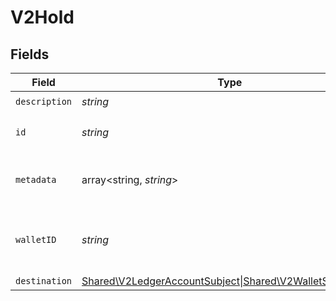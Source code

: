 # V2Hold


## Fields

| Field                                                                                         | Type                                                                                          | Required                                                                                      | Description                                                                                   |
| --------------------------------------------------------------------------------------------- | --------------------------------------------------------------------------------------------- | --------------------------------------------------------------------------------------------- | --------------------------------------------------------------------------------------------- |
| `description`                                                                                 | *string*                                                                                      | :heavy_check_mark:                                                                            | N/A                                                                                           |
| `id`                                                                                          | *string*                                                                                      | :heavy_check_mark:                                                                            | The unique ID of the hold.                                                                    |
| `metadata`                                                                                    | array<string, *string*>                                                                       | :heavy_check_mark:                                                                            | Metadata associated with the hold.                                                            |
| `walletID`                                                                                    | *string*                                                                                      | :heavy_check_mark:                                                                            | The ID of the wallet the hold is associated with.                                             |
| `destination`                                                                                 | [Shared\V2LedgerAccountSubject\|Shared\V2WalletSubject\|null](../../Models/Shared/V2Subject.md) | :heavy_minus_sign:                                                                            | N/A                                                                                           |